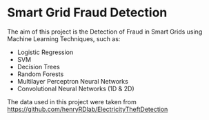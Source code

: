 # Smart Grid Fraud Detection
The aim of this project is the Detection of Fraud in Smart Grids using Machine Learning Techniques, such as:

* Logistic Regression 
* SVM
* Decision Trees
* Random Forests
* Multilayer Perceptron Neural Networks
* Convolutional Neural Networks (1D & 2D)

The data used in this project were taken from https://github.com/henryRDlab/ElectricityTheftDetection


